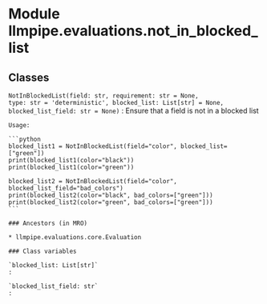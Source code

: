 Module llmpipe.evaluations.not_in_blocked_list
==============================================

Classes
-------

`NotInBlockedList(field: str, requirement: str = None, type: str = 'deterministic', blocked_list: List[str] = None, blocked_list_field: str = None)`
:   Ensure that a field is not in a blocked list
    
    Usage:
    
    ```python
    blocked_list1 = NotInBlockedList(field="color", blocked_list=["green"])
    print(blocked_list1(color="black"))
    print(blocked_list1(color="green"))
    
    blocked_list2 = NotInBlockedList(field="color", blocked_list_field="bad_colors")
    print(blocked_list2(color="black", bad_colors=["green"]))
    print(blocked_list2(color="green", bad_colors=["green"]))
    ```

    ### Ancestors (in MRO)

    * llmpipe.evaluations.core.Evaluation

    ### Class variables

    `blocked_list: List[str]`
    :

    `blocked_list_field: str`
    :